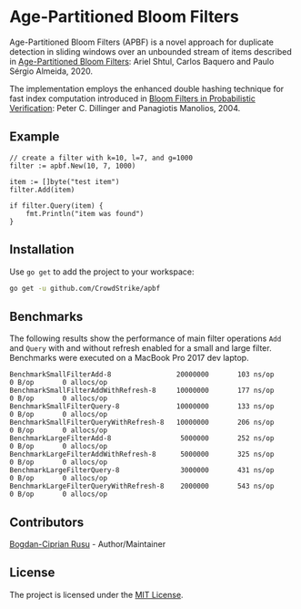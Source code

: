 # Age-Partitioned Bloom Filters

Age-Partitioned Bloom Filters (APBF) is a novel approach for duplicate detection in sliding windows over an unbounded stream of items described in [Age-Partitioned Bloom Filters](https://arxiv.org/abs/2001.03147): Ariel Shtul, Carlos Baquero and Paulo Sérgio Almeida, 2020.

The implementation employs the enhanced double hashing technique for fast index computation introduced in [Bloom Filters in Probabilistic Verification](https://link.springer.com/chapter/10.1007/978-3-540-30494-4_26): Peter C. Dillinger and Panagiotis Manolios, 2004.

## Example

```golang
// create a filter with k=10, l=7, and g=1000
filter := apbf.New(10, 7, 1000)

item := []byte("test item")
filter.Add(item)

if filter.Query(item) {
    fmt.Println("item was found")
}
```

## Installation

Use `go get` to add the project to your workspace:
```bash
go get -u github.com/CrowdStrike/apbf
```

## Benchmarks

The following results show the performance of main filter operations `Add` and `Query` with and without refresh enabled for a small and large filter. Benchmarks were executed on a MacBook Pro 2017 dev laptop.

```
BenchmarkSmallFilterAdd-8                20000000       103 ns/op       0 B/op       0 allocs/op
BenchmarkSmallFilterAddWithRefresh-8     10000000       177 ns/op       0 B/op       0 allocs/op
BenchmarkSmallFilterQuery-8              10000000       133 ns/op       0 B/op       0 allocs/op
BenchmarkSmallFilterQueryWithRefresh-8   10000000       206 ns/op       0 B/op       0 allocs/op
BenchmarkLargeFilterAdd-8                 5000000       252 ns/op       0 B/op       0 allocs/op
BenchmarkLargeFilterAddWithRefresh-8      5000000       325 ns/op       0 B/op       0 allocs/op
BenchmarkLargeFilterQuery-8               3000000       431 ns/op       0 B/op       0 allocs/op
BenchmarkLargeFilterQueryWithRefresh-8    2000000       543 ns/op       0 B/op       0 allocs/op
```

## Contributors

[Bogdan-Ciprian Rusu](https://github.com/bcrusu) - Author/Maintainer

## License

The project is licensed under the [MIT License](LICENSE).
